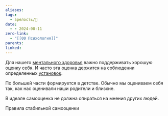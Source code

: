 ```yaml
---
aliases: 
tags:
  - зрелость/🌱
date:
  - - 2024-08-11
zero-link:
  - "[[00 Психология]]"
parents: 
linked:
---
```

Для нашего [ментального здоровья](Ментальное%20здоровье.md) важно поддерживать хорошую оценку себя. И часто эта оценка держится на соблюдении определенных [установок](Установки.md).

По большей части формируется в детстве. Обычно мы оцениваем себя так, как нас оценивали наши родители и близкие.

В идеале самооценка не должна опираться на мнения других людей.

Правила стабильной самооценки